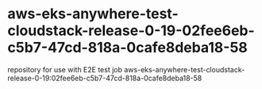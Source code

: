 # aws-eks-anywhere-test-cloudstack-release-0-19-02fee6eb-c5b7-47cd-818a-0cafe8deba18-58
repository for use with E2E test job aws-eks-anywhere-test-cloudstack-release-0-19:02fee6eb-c5b7-47cd-818a-0cafe8deba18-58
